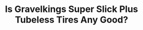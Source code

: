 ---
layout: community
category: community
title: "Is Gravelkings Super Slick Plus Tubeless Tires Any Good?"
description: " Getting a set of 38 mm Gravelkings Super Slick Plus tubeless tires installed on the stock wheels for my new Domane etap. Do they run pretty fast on light gravel? This is my first time going tubeless."
isTopLevel: false
isSingleLevel: false
isArticle: false
datePublished: 2022-06-22 07:17:00 +0300
dateModified: 2022-06-22 07:17:00 +0300
published: false
---